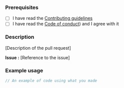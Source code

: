 ### Prerequisites

- [ ] I have read the [Contributing guidelines](https://github.com/beaussart/nest-onion-boilerplate/blob/master/.github/CONTRIBUTING.md)
- [ ] I have read the [Code of conduct](https://github.com/beaussart/nest-onion-boilerplate/blob/master/.github/CODE_OF_CONDUCT.md)) and I agree with it

### Description

[Description of the pull request]

**Issue :** [Reference to the issue]

### Example usage

```js
// An example of code using what you made
```
